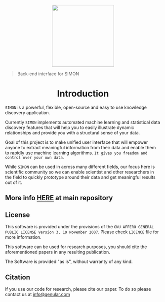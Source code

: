 <p align="center">
    <img width="200" src="https://github.com/genular/simon-frontend/raw/master/src/app/assets/logo/png/dark_logo_transparent@2x.png">
</p>

> Back-end interface for SIMON

<h1 align="center">Introduction</h1>

`SIMON` is a powerful, flexible, open-source and easy to use knowledge discovery application.

Currently `SIMON` implements automated machine learning and statistical data discovery features
that will help you to easily illustrate dynamic relationships and provide you with a structural sense of your data.

Goal of this project is to make unified user interface that will empower anyone to extract meaningful information from their data and enable them to rapidly use machine learning algorithms. `It gives you freedom and control over your own data.`

While `SIMON` can be used in across many different fields, 
our focus here is scientific community so we can enable scientist and other researchers in the field to quickly prototype around their data and get meaningful results out of it.

## More info [HERE](https://github.com/genular/simon-frontend) at main repository

## License
This software is provided under the provisions of the `GNU AFFERO GENERAL PUBLIC LICENSE Version 3, 19 November 2007`. 
Please check `LICENCE` file for more information.

This software can be used for research purposes, you should cite
the aforementioned papers in any resulting publication.

The Software is provided "as is", without warranty of any kind.

## Citation
If you use our code for research, please cite our paper.
To do so please contact us at [info@genular.com](mailto:info@genular.com)